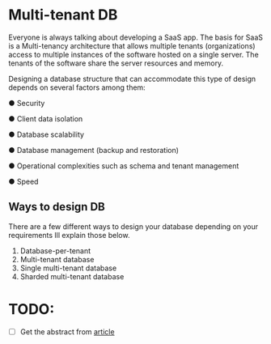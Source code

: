 # Multi-tenant DB

Everyone is always talking about developing a SaaS app. The basis for SaaS is a Multi-tenancy architecture that allows multiple tenants (organizations) access to multiple instances of the software hosted on a single server. The tenants of the software share the server resources and memory.

Designing a database structure that can accommodate this type of design depends on several factors among them:

● Security

● Client data isolation

● Database scalability

● Database management (backup and restoration)

● Operational complexities such as schema and tenant management

● Speed

## Ways to design DB

There are a few different ways to design your database depending on your requirements Ill explain those below.

1. Database-per-tenant
2. Multi-tenant database
3. Single multi-tenant database
4. Sharded multi-tenant database

# TODO:

- [ ] Get the abstract from [article](https://blakebhowe.medium.com/multi-tenant-application-database-design-e4c2d161f3dd)